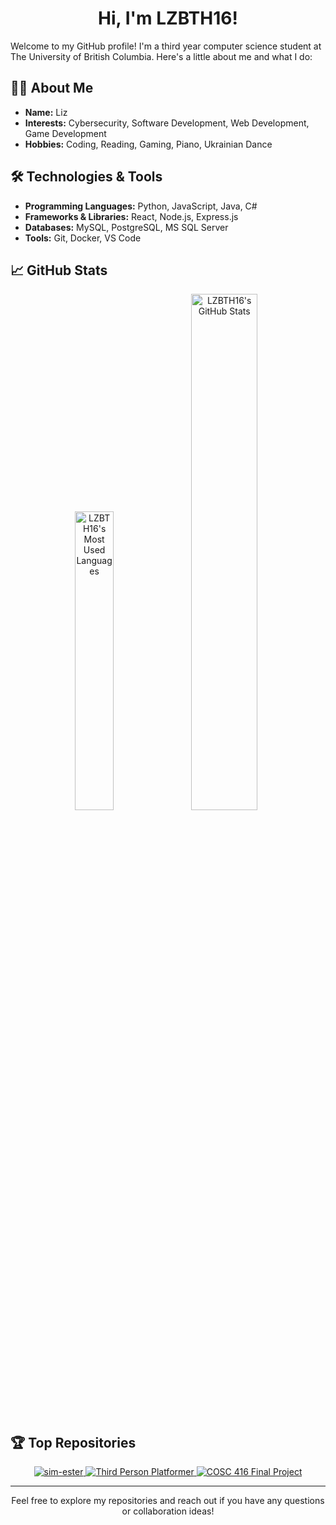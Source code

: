 <h1 align="center">Hi, I'm LZBTH16! </h1>

Welcome to my GitHub profile! I'm a third year computer science student at The University of British Columbia. Here's a little about me and what I do:

## 🧑‍💻 About Me

- **Name:** Liz
- **Interests:** Cybersecurity, Software Development, Web Development, Game Development
- **Hobbies:** Coding, Reading, Gaming, Piano, Ukrainian Dance

## 🛠️ Technologies & Tools

- **Programming Languages:** Python, JavaScript, Java, C#
- **Frameworks & Libraries:** React, Node.js, Express.js
- **Databases:** MySQL, PostgreSQL, MS SQL Server
- **Tools:** Git, Docker, VS Code

## 📈 GitHub Stats

<p align="center">
  <img src="https://github-readme-stats.vercel.app/api/top-langs/?username=LZBTH16&layout=compact&theme=aura" alt="LZBTH16's Most Used Languages" width="35%" />
  <img src="https://github-readme-stats.vercel.app/api?username=LZBTH16&show_icons=true&theme=aura" alt="LZBTH16's GitHub Stats" width="46%" />
</p>
<!-- <p align="center">
  <img src="https://github-readme-streak-stats.herokuapp.com/?user=LZBTH16&theme=aura" alt="LZBTH16's Streak Stats" width="50%" />
</p>
<p align="center">
  <img src="https://github-profile-summary-cards.vercel.app/api/cards/profile-details?username=LZBTH16&theme=aura" alt="LZBTH16's Profile Summary" width="70%" />
</p> -->

## 🏆 Top Repositories

<p align="center">
  <a href="https://github.com/LZBTH16/sim-ester">
    <img src="https://github-readme-stats.vercel.app/api/pin/?username=LZBTH16&repo=sim-ester&theme=aura" alt="sim-ester" />
  </a>
  <a href="https://github.com/LZBTH16/ThirdPersonPlatformer">
    <img src="https://github-readme-stats.vercel.app/api/pin/?username=LZBTH16&repo=ThirdPersonPlatformer&theme=aura" alt="Third Person Platformer" />
  </a>
  <a href="https://github.com/Zubdragon047/cosc416project">
    <img src="https://github-readme-stats.vercel.app/api/pin/?username=Zubdragon047&repo=cosc416project&theme=aura" alt="COSC 416 Final Project" />
  </a>
</p>

<hr>
<p align=center>Feel free to explore my repositories and reach out if you have any questions or collaboration ideas!</p>
